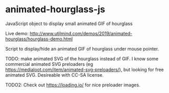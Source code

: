 # animated-hourglass-js
JavaScript object to display small animated GIF of hourglass

Live demo: http://www.utilmind.com/demos/2019/animated-hourglass/hourglass-demo.html

Script to display/hide an animated GIF of hourglass under mouse pointer.

TODO: make animated SVG of the hourglass instead of GIF.
I know some commercial animated SVG preloaders (eg https://medialoot.com/item/animated-svg-preloaders/), but looking for free animated SVG. Desireable with CC-SA license.

TODO2: Check out https://loading.io/ for nice preloader images.
